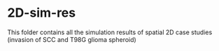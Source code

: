 # 2D-sim-res
 This folder contains all the simulation results of spatial 2D case studies (invasion of SCC and T98G glioma spheroid)
